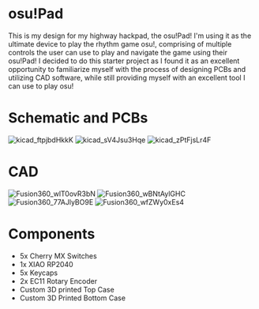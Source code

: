 # osu!Pad
This is my design for my highway hackpad, the osu!Pad! I'm using it as the ultimate device to play the rhythm game osu!, comprising of multiple controls the user can use to play and navigate the game using their osu!Pad!
I decided to do this starter project as I found it as an excellent opportunity to familiarize myself with the process of designing PCBs and utilizing CAD software, while still providing myself with an excellent tool I can use to play osu!

# Schematic and PCBs
![kicad_ftpjbdHkkK](https://github.com/user-attachments/assets/26408aff-616f-4e78-8c7f-47d08824343b)
![kicad_sV4Jsu3Hqe](https://github.com/user-attachments/assets/55e2e184-da2a-4953-9888-13d4a5a08a4b)
![kicad_zPtFjsLr4F](https://github.com/user-attachments/assets/6106afef-a69f-4fe7-ade2-2e71b2c9542c)

# CAD
![Fusion360_wlT0ovR3bN](https://github.com/user-attachments/assets/3efc0ea0-efc9-4ca3-acd2-03d22bc4b0d7)
![Fusion360_wBNtAylGHC](https://github.com/user-attachments/assets/1fdb8f9b-ad90-4e2a-97cf-d6bdf86eb898)
![Fusion360_77AJlyBO9E](https://github.com/user-attachments/assets/98f5c349-a890-4517-b955-7a8b6c4ab3b1)
![Fusion360_wfZWy0xEs4](https://github.com/user-attachments/assets/9de4845e-6a74-491b-aa08-94ffd118bbf8)

# Components
- 5x Cherry MX Switches
- 1x XIAO RP2040
- 5x Keycaps
- 2x EC11 Rotary Encoder
- Custom 3D printed Top Case
- Custom 3D Printed Bottom Case


